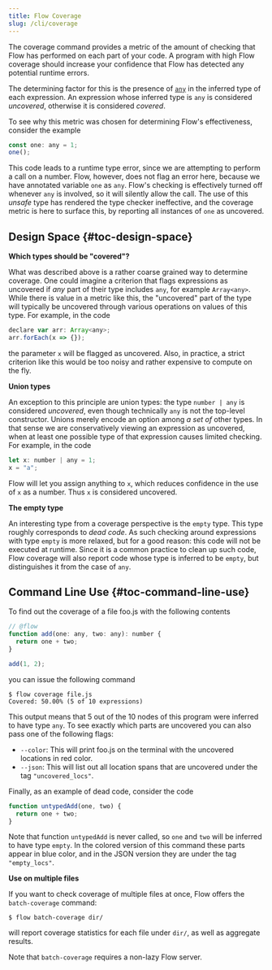 ```yaml
---
title: Flow Coverage
slug: /cli/coverage
---
```

The coverage command provides a metric of the amount of checking that Flow has
performed on each part of your code. A program with high Flow coverage should
increase your confidence that Flow has detected any potential runtime errors.

The determining factor for this is the presence of [`any`](../types/any/) in the
inferred type of each expression. An expression whose inferred type is `any` is
considered *uncovered*, otherwise it is considered *covered*.

To see why this metric was chosen for determining Flow's effectiveness, consider
the example
```js
const one: any = 1;
one();
```
This code leads to a runtime type error, since we are attempting to perform a call
on a number. Flow, however, does not flag an error here, because we have annotated
variable `one` as `any`. Flow's checking is effectively turned off whenever `any`
is involved, so it will silently allow the call. The use of this *unsafe* type has
rendered the type checker ineffective, and the coverage metric is here to surface
this, by reporting all instances of `one` as uncovered.

## Design Space {#toc-design-space}

**Which types should be "covered"?**

What was described above is a rather coarse grained way to determine coverage. One
could imagine a criterion that flags expressions as uncovered if *any* part of their
type includes `any`, for example `Array<any>`. While there is value in a metric like
this, the "uncovered" part of the type will typically be uncovered through various
operations on values of this type. For example, in the code
```js
declare var arr: Array<any>;
arr.forEach(x => {});
```
the parameter `x` will be flagged as uncovered. Also, in practice, a strict criterion
like this would be too noisy and rather expensive to compute on the fly.

**Union types**

An exception to this principle are union types: the type `number | any` is considered
*uncovered*, even though technically `any` is not the top-level constructor.
Unions merely encode an option among *a set of* other types. In that sense we are
conservatively viewing an expression as uncovered, when at least one possible type
of that expression causes limited checking. For example, in the code
```js
let x: number | any = 1;
x = "a";
```
Flow will let you assign anything to `x`, which reduces confidence in the use
of `x` as a number. Thus `x` is considered uncovered.

**The empty type**

An interesting type from a coverage perspective is the `empty` type. This type
roughly corresponds to *dead code*. As such checking around expressions with type
`empty` is more relaxed, but for a good reason: this code will not be executed at
runtime. Since it is a common practice to clean up such code, Flow coverage will
also report code whose type is inferred to be `empty`, but distinguishes it from
the case of `any`.


## Command Line Use {#toc-command-line-use}

To find out the coverage of a file foo.js with the following contents
```js
// @flow
function add(one: any, two: any): number {
  return one + two;
}

add(1, 2);
```
you can issue the following command
```
$ flow coverage file.js
Covered: 50.00% (5 of 10 expressions)
```
This output means that 5 out of the 10 nodes of this program were inferred to have type
`any`. To see exactly which parts are uncovered you can also pass one of the following
flags:
* `--color`: This will print foo.js on the terminal with the uncovered locations in
red color.
* `--json`: This will list out all location spans that are uncovered under
the tag `"uncovered_locs"`.

Finally, as an example of dead code, consider the code
```js
function untypedAdd(one, two) {
  return one + two;
}
```
Note that function `untypedAdd` is never called, so `one` and `two` will be inferred to have
type `empty`. In the colored version of this command these parts appear in blue color,
and in the JSON version they are under the tag `"empty_locs"`.

**Use on multiple files**

If you want to check coverage of multiple files at once, Flow offers the
`batch-coverage` command:
```
$ flow batch-coverage dir/
```
will report coverage statistics for each file under `dir/`, as well as aggregate
results.

Note that `batch-coverage` requires a non-lazy Flow server.
